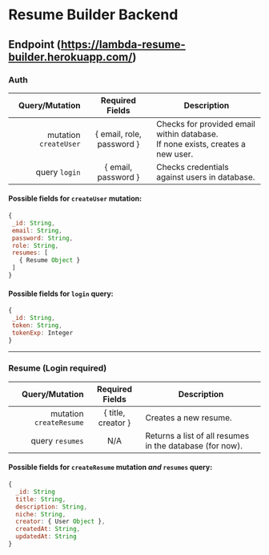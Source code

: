 # Resume Builder Backend

## Endpoint (https://lambda-resume-builder.herokuapp.com/)

### Auth
 Query/Mutation | Required Fields | Description
---------------:|:---------------:|------------
 mutation `createUser` | { email, role, password } | Checks for provided email within database. <br> If none exists, creates a new user. 
 query `login` | { email, password } | Checks credentials against users in database.
 #### Possible fields for `createUser` mutation:
 ```javascript
{
  _id: String,
  email: String,
  password: String,
  role: String,
  resumes: [
    { Resume Object }
  ]
}
 ```
 #### Possible fields for `login` query:
 ```javascript
{
  _id: String,
  token: String,
  tokenExp: Integer
}
 ```
---
 ### Resume (**Login required**)
 Query/Mutation | Required Fields | Description
---------------:|:---------------:|------------
mutation `createResume` | { title, creator } | Creates a new resume.
query `resumes` | N/A | Returns a list of all resumes in the database (for now).
#### Possible fields for `createResume` mutation *and* `resumes` query:
```javascript
{
  _id: String
  title: String,
  description: String,
  niche: String,
  creator: { User Object },
  createdAt: String,
  updatedAt: String
}
```
